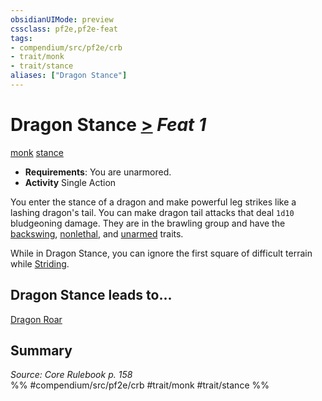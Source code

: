 ```yaml
---
obsidianUIMode: preview
cssclass: pf2e,pf2e-feat
tags:
- compendium/src/pf2e/crb
- trait/monk
- trait/stance
aliases: ["Dragon Stance"]
---
```

# Dragon Stance  [>](/rules/core-rulebook/chapter-9-playing-the-game.md#Actions "Single Action") *Feat 1*  
[monk](/rules/traits/monk.md)  [stance](/rules/traits/stance.md)  

- **Requirements**: You are unarmored.
- **Activity** Single Action

You enter the stance of a dragon and make powerful leg strikes like a lashing dragon's tail. You can make dragon tail attacks that deal `1d10` bludgeoning damage. They are in the brawling group and have the [backswing](/rules/traits/backswing.md), [nonlethal](/rules/traits/nonlethal.md), and [unarmed](/rules/traits/unarmed.md) traits.

While in Dragon Stance, you can ignore the first square of difficult terrain while [Striding](/rules/actions/stride.md).

## Dragon Stance leads to...

[Dragon Roar](/compendium/feats/dragon-roar.md)

## Summary

*Source: Core Rulebook p. 158*  
%% #compendium/src/pf2e/crb #trait/monk #trait/stance %%